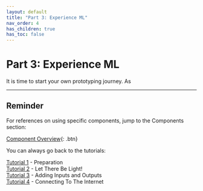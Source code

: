 ```yaml
---
layout: default
title: "Part 3: Experience ML"
nav_order: 4
has_children: true
has_toc: false
---
```


# Part 3: Experience ML

It is time to start your own prototyping journey. As



---

## Reminder

For references on using specific components, jump to the Components section:

[Component Overview](../components/){: .btn}

You can always go back to the tutorials:

[Tutorial 1](preparation/) - Preparation  
[Tutorial 2](let-there-be-light/) - Let There Be Light!  
[Tutorial 3](adding-inputs-and-outputs/) - Adding Inputs and Outputs  
[Tutorial 4](connecting-to-the-internet/) - Connecting To The Internet 